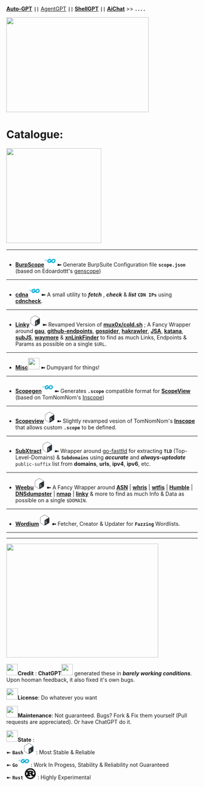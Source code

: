 [**Auto-GPT**](https://github.com/Significant-Gravitas/Auto-GPT) **`||`** [AgentGPT](https://github.com/reworkd/AgentGPT) **`||`** [**ShellGPT**](https://github.com/TheR1D/shell_gpt) **`||`** [**AiChat**](https://github.com/sigoden/aichat) >> **`....`**

<img src="https://user-images.githubusercontent.com/58171889/232448818-b0ccfabf-7f82-4f10-ae7c-07229f3a1741.gif" width="375" height="250">

# Catalogue:

<img src="https://user-images.githubusercontent.com/58171889/232451972-f644e669-3120-4c80-be1e-8d1366518b9e.gif" width="250" height="250">

---

- [**BurpScope**<img src="https://raw.githubusercontent.com/devicons/devicon/master/icons/go/go-original-wordmark.svg" width="30" height="30">](https://github.com/Azathothas/BugGPT-Tools/tree/main/burpscope) **➼** Generate BurpSuite Configuration file **`scope.json`** (based on Edoardottt's [genscope](https://github.com/edoardottt/lit-bb-hack-tools/tree/main/genscope))
---
- [**cdna**<img src="https://raw.githubusercontent.com/devicons/devicon/master/icons/go/go-original-wordmark.svg" width="30" height="30">](https://github.com/Azathothas/BugGPT-Tools/tree/main/cdna) **➼** A small utility to ***fetch*** , ***check*** & ***list*** **`CDN IPs`** using [**cdncheck**](https://github.com/projectdiscovery/cdncheck).       
---
- [**Linky**<img src="https://raw.githubusercontent.com/devicons/devicon/master/icons/bash/bash-original.svg" width="30" height="30">](https://github.com/Azathothas/BugGPT-Tools/tree/main/linky) **➼** Revamped Version of [**mux0x/cold.sh**](https://github.com/mux0x/cold.sh) ; A Fancy Wrapper around [**gau**](https://github.com/lc/gau), [**github-endpoints**](https://github.com/gwen001/github-search/blob/master/github-endpoints.py), [**gospider**](https://github.com/jaeles-project/gospider), [**hakrawler**](https://github.com/hakluke/hakrawler), [**JSA**](https://github.com/w9w/JSA), [**katana**](https://github.com/projectdiscovery/katana), [**subJS**](https://github.com/lc/subjs), [**waymore**](https://github.com/xnl-h4ck3r/waymore) & [**xnLinkFinder**](https://github.com/xnl-h4ck3r/xnLinkFinder) to find as much Links, Endpoints & Params as possible on a single `$URL`.
---
- [**Misc**<img src="https://user-images.githubusercontent.com/58171889/232438671-1310b71d-f23c-45bf-b741-c2edb8201b51.png" width="30" height="30">](https://github.com/Azathothas/BugGPT-Tools/tree/main/misc) **➼** Dumpyard for things!
---
- [**Scopegen**<img src="https://raw.githubusercontent.com/devicons/devicon/master/icons/go/go-original-wordmark.svg" width="30" height="30">](https://github.com/Azathothas/BugGPT-Tools/tree/main/scopegen) **➼** Generates **`.scope`** compatible format for [**ScopeView**](https://github.com/Azathothas/BugGPT-Tools/tree/main/scopeview) (based on TomNomNom's [Inscope](https://github.com/tomnomnom/hacks/tree/master/inscope)) 
---
- [**Scopeview**<img src="https://raw.githubusercontent.com/devicons/devicon/master/icons/bash/bash-original.svg" width="30" height="30">](https://github.com/Azathothas/BugGPT-Tools/tree/main/scopeview) **➼** Slightly revamped vesion of TomNomNom's [**Inscope**](https://github.com/tomnomnom/hacks/tree/master/inscope) that allows custom **`.scope`** to be defined.
---
- [**SubXtract**<img src="https://raw.githubusercontent.com/devicons/devicon/master/icons/bash/bash-original.svg" width="30" height="30">](https://github.com/Azathothas/BugGPT-Tools/tree/main/subxtract) **➼** Wrapper around [go-fasttld](https://github.com/elliotwutingfeng/go-fasttld) for extracting **`TLD`** (Top-Level-Domains) & **`Subdomains`** using ***accurate*** and ***always-uptodate*** `public-suffix` list from **domains**, **urls**, **ipv4**, **ipv6**, etc.  
---
- [**Weebu**<img src="https://raw.githubusercontent.com/devicons/devicon/master/icons/bash/bash-original.svg" width="30" height="30">](https://github.com/Azathothas/BugGPT-Tools/blob/main/weebu) **➼** A Fancy Wrapper around [**ASN**](https://github.com/nitefood/asn) | [**whris**](https://github.com/harakeishi/whris) | [**wtfis**](https://github.com/pirxthepilot/wtfis) | [**Humble**](https://github.com/rfc-st/humble) | [**DNSdumpster**](https://github.com/nmmapper/dnsdumpster) | [**nmap**](https://github.com/nmap/nmap) | [**linky**](https://github.com/Azathothas/BugGPT-Tools/tree/main/linky) & more to find as much Info & Data as possible on a single `$DOMAIN`.
---
- [**Wordium**<img src="https://raw.githubusercontent.com/devicons/devicon/master/icons/bash/bash-original.svg" width="30" height="30">](https://github.com/Azathothas/BugGPT-Tools/tree/main/wordium) **➼** Fetcher, Creator & Updater for **`Fuzzing`** Wordlists.
---

---
<img src="https://user-images.githubusercontent.com/58171889/232448068-7b04038b-4d18-4e1a-93e3-3c5d83d8cf42.gif" width="400" height="300">

<img src="https://user-images.githubusercontent.com/58171889/232442634-b93dcace-6f05-4965-932b-b24d40f9b8e3.png" width="30" height="30">**Credit** : **ChatGPT**<img src="https://raw.githubusercontent.com/lencx/ChatGPT/main/public/logo.png" width="30" height="30"> generated these in ***barely working conditions***. Upon hooman feedback, it also fixed it's own bugs.

<img src="https://user-images.githubusercontent.com/58171889/232443092-832ff515-3047-40b2-943b-4e9b3dc01369.png" width="30" height="30">**License**: Do whatever you want

<img src="https://user-images.githubusercontent.com/58171889/232443668-a5bf92ab-4d6e-49f1-a401-a04f24ee17d9.png" width="30" height="30">**Maintenance**: Not guaranteed. Bugs? Fork & Fix them yourself (Pull requests are appreciated). Or have ChatGPT do it. 


<img src="https://user-images.githubusercontent.com/58171889/232444023-13f9496f-2caa-444e-b720-677c7df7bd38.png" width="30" height="30">**State** :                       
           ➼ **`Bash`**<img src="https://raw.githubusercontent.com/devicons/devicon/master/icons/bash/bash-original.svg" width="30" height="30"> : Most Stable & Reliable                                                                                                                                 
           ➼   **`Go`**<img src="https://raw.githubusercontent.com/devicons/devicon/master/icons/go/go-original-wordmark.svg" width="30" height="30"> : Work In Progess, Stability & Reliability not Guaranteed                                                                                                
           ➼ **`Rust`** <img src="https://raw.githubusercontent.com/devicons/devicon/1119b9f84c0290e0f0b38982099a2bd027a48bf1/icons/rust/rust-plain.svg" width="30" height="30"> : Highly Experimental
